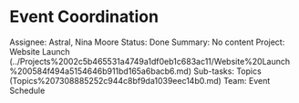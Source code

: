 # Event Coordination

Assignee: Astral, Nina Moore
Status: Done
Summary: No content
Project: Website Launch (../Projects%2002c5b465531a4749a1df0eb1c683ac11/Website%20Launch%200584f494a5154646b911bd165a6bacb6.md)
Sub-tasks: Topics (Topics%207308885252c944c8bf9da1039eec14b0.md)
Team: Event Schedule